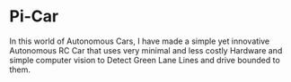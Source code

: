 # Pi-Car
In this world of Autonomous Cars, I have made a simple yet innovative Autonomous RC Car that uses very minimal and less costly Hardware and simple computer vision to Detect Green Lane Lines and drive bounded to them. 
